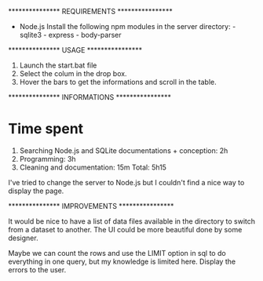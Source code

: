 *************** REQUIREMENTS ****************
- Node.js
	Install the following npm modules in the server directory:
		- sqlite3
		- express
		- body-parser

*************** USAGE ****************

1. Launch the start.bat file
2. Select the colum in the drop box.
3. Hover the bars to get the informations and scroll in the table.

*************** INFORMATIONS ****************
# Time spent
1. Searching Node.js and SQLite documentations + conception: 2h
2. Programming: 3h
3. Cleaning and documentation: 15m
Total: 5h15 

I've tried to change the server to Node.js but I couldn't find a nice way to display the page.

*************** IMPROVEMENTS **************** 

It would be nice to have a list of data files available in the directory to switch from a dataset to another.
The UI could be more beautiful done by some designer.

Maybe we can count the rows and use the LIMIT option in sql to do everything in one query, but my knowledge is limited here.
Display the errors to the user.